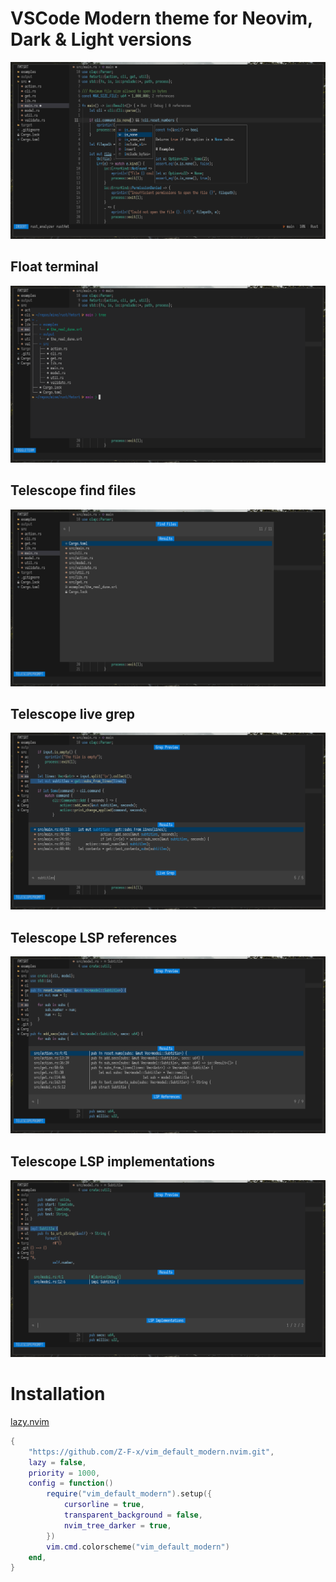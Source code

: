 # VSCode Modern theme for Neovim, Dark & Light versions

![screenshot-01](./screenshots/01.png)

## Float terminal
![screenshot-02](./screenshots/02.png)

## Telescope find files
![screenshot-03](./screenshots/03.png)

## Telescope live grep
![screenshot-04](./screenshots/04.png)

## Telescope LSP references
![screenshot-05](./screenshots/05.png)

## Telescope LSP implementations
![screenshot-06](./screenshots/06.png)

# Installation

[lazy.nvim](https://github.com/folke/lazy.nvim)
```lua
{
    "https://github.com/Z-F-x/vim_default_modern.nvim.git",
    lazy = false,
    priority = 1000,
    config = function()
        require("vim_default_modern").setup({
            cursorline = true,
            transparent_background = false,
            nvim_tree_darker = true,
        })
        vim.cmd.colorscheme("vim_default_modern")
    end,
}
```
